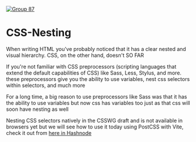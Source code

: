<p align="center">
  <a href="https://github.com/AbdallahHemdan/CSS-Nesting" rel="noopener">
    
  ![Group 87](https://user-images.githubusercontent.com/40190772/122518447-7f147280-d011-11eb-90ea-559421808489.png)

  </a>
</p>

# CSS-Nesting

When writing HTML you've probably noticed that it has a clear nested and visual hierarchy. CSS, on the other hand, doesn't SO FAR

If you're not familiar with CSS preprocessors (scripting languages that extend the default capabilities of CSS) like Sass, Less, Stylus, and more. these preprocessors give you the ability to use variables, nest css selectors within selectors, and much more

For a long time, a big reason to use preprocessors like Sass was that it has the ability to use variables but now css has variables too just as that css will soon have nesting as well

Nesting CSS selectors natively in the CSSWG draft and is not available in browsers yet but we will see how to use it today using PostCSS with Vite, check it out from [here in Hashnode](https://hemdan.hashnode.dev/css-nesting)

